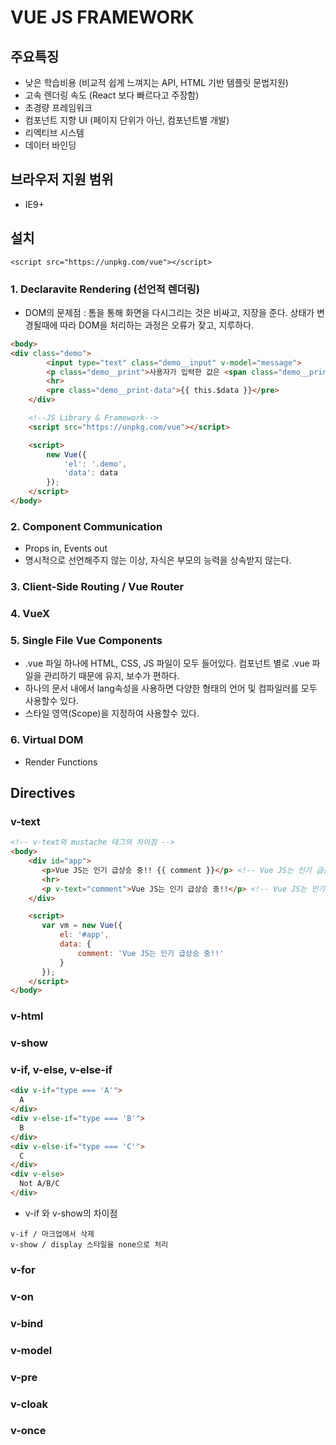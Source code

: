 # VUE JS FRAMEWORK

## 주요특징
* 낮은 학습비용 (비교적 쉽게 느껴지는 API, HTML 기반 템플릿 문법지원)
* 고속 렌더링 속도 (React 보다 빠르다고 주장함)
* 초경량 프레임워크 
* 컴포넌트 지향 UI (페이지 단위가 아닌, 컴포넌트별 개발)
* 리엑티브 시스템 
* 데이터 바인딩

## 브라우저 지원 범위
* IE9+

## 설치
```code
<script src="https://unpkg.com/vue"></script>
```

### 1. Declaravite Rendering (선언적 렌더링)
- DOM의 문제점 : 톰을 통해 화면을 다시그리는 것은 비싸고, 지장을 준다. 상태가 변경될때에 따라 DOM을 처리하는 과정은 오류가 잦고, 지루하다.
```html
<body>
<div class="demo">
        <input type="text" class="demo__input" v-model="message">
        <p class="demo__print">사용자가 입력한 값은 <span class="demo__print-area">{{ message }}</span>입니다.</p>
        <hr>
        <pre class="demo__print-data">{{ this.$data }}</pre>
    </div>

    <!--JS Library & Framework-->
    <script src="https://unpkg.com/vue"></script>

    <script>
        new Vue({
            'el': '.demo',
            'data': data
        });
    </script>
</body>
```

### 2. Component Communication
* Props in, Events out
* 명시적으로 선언해주지 않는 이상, 자식은 부모의 능력을 상속받지 않는다.

### 3. Client-Side Routing / Vue Router
### 4. VueX
### 5. Single File Vue Components
* .vue 파일 하나에 HTML, CSS, JS 파일이 모두 들어있다. 컴포넌트 별로 .vue 파일을 관리하기 때문에 유지, 보수가 편하다.
* 하나의 문서 내에서 lang속성을 사용하면 다양한 형태의 언어 및 컴파일러를 모두 사용할수 있다.
* 스타일 영역(Scope)을 지정하여 사용할수 있다.

### 6. Virtual DOM
* Render Functions 


## Directives

### v-text
```html
<!-- v-text와 mustache 태그의 차이점 -->
<body>
    <div id="app">
       <p>Vue JS는 인기 급상승 중!! {{ comment }}</p> <!-- Vue JS는 인기 급상승 중!! Vue JS는 인기 급상승 중!! -->
       <hr>
       <p v-text="comment">Vue JS는 인기 급상승 중!!</p> <!-- Vue JS는 인기 급상승 중!! -->
    </div>

    <script>
       var vm = new Vue({
           el: '#app',
           data: {
               comment: 'Vue JS는 인기 급상승 중!!'
           }
       });
    </script>
</body>
```

### v-html
### v-show

### v-if, v-else, v-else-if
```html
<div v-if="type === 'A'">
  A
</div>
<div v-else-if="type === 'B'">
  B
</div>
<div v-else-if="type === 'C'">
  C
</div>
<div v-else>
  Not A/B/C
</div>
```

* v-if 와 v-show의 차이점
```code
v-if / 마크업에서 삭제
v-show / display 스타일을 none으로 처리
```

### v-for
### v-on
### v-bind
### v-model
### v-pre
### v-cloak
### v-once
